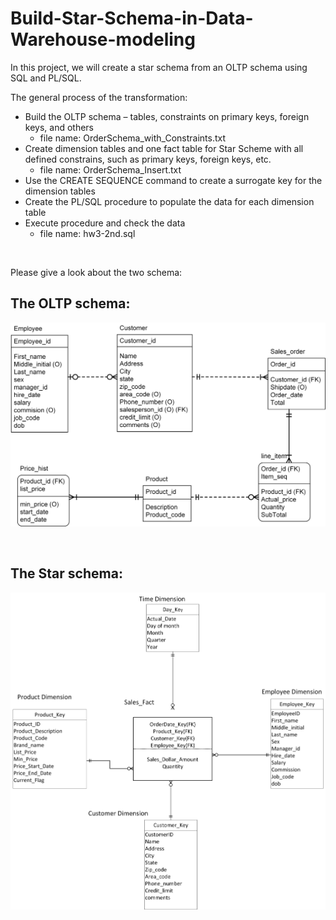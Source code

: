 # Build-Star-Schema-in-Data-Warehouse-modeling
In this project, we will create a star schema from an OLTP schema using SQL and PL/SQL.

The general process of the transformation:
* Build the OLTP schema – tables, constraints on primary keys, foreign keys, and others
  * file name: OrderSchema_with_Constraints.txt
* Create dimension tables and one fact table for Star Scheme with all defined constrains, such as primary keys, foreign keys, etc.
  * file name: OrderSchema_Insert.txt
* Use the CREATE SEQUENCE command to create a surrogate key for the dimension tables
* Create the PL/SQL procedure to populate the data for each dimension table
* Execute procedure and check the data
  * file name: hw3-2nd.sql

<br>

Please give a look about the two schema:

## The OLTP schema:

![oltp schema](OLTP.jpg)

<br>

## The Star schema:

![star schema](star.jpg)

